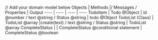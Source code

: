 // Add your domain model below
Objects | Methods |/ Messages / Properties | Output
---- | ---- | ---- | ----
TodoItem | Todo @Object | id @number / text @string / Status @string | todo @Object
TodoList (Class) |  TodoList @array |create(text) / text @string / Status @string | TodoList @array
CompleteStatus |  | CompleteStatus @conditional statement | CompleteStatus @boolean